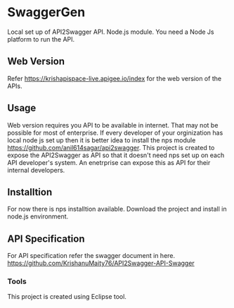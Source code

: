 # SwaggerGen
Local set up of API2Swagger API. Node.js module. You need a Node Js platform to run the API.


## Web Version
Refer https://krishapispace-live.apigee.io/index for the web version of the APIs.

## Usage
Web version requires you API to be available in internet. That may not be possible for most of enterprise. If every developer of your orginization has local node js set up then it is better idea to install the nps module https://github.com/anil614sagar/api2swagger.
This project is created to expose the API2Swagger as API so that it doesn't need nps set up on each API developer's system. An enetrprise can expose this as API for their internal developers.


## Installtion
For now there is nps installtion available. Download the project and install in node.js environment.

## API Specification
For API specification refer the swagger document in here. https://github.com/KrishanuMaity76/API2Swagger-API-Swagger



### Tools
This project is created using Eclipse tool.
